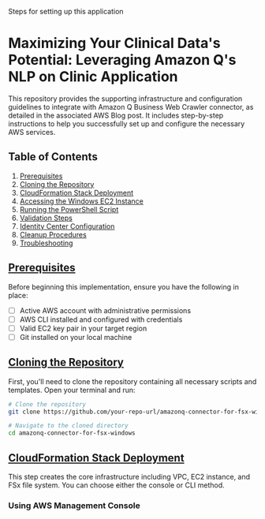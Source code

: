 Steps for setting up this application

# Maximizing Your Clinical Data's Potential: Leveraging Amazon Q's NLP on Clinic Application

This repository provides the supporting infrastructure and configuration guidelines to integrate with Amazon Q Business Web Crawler connector, as detailed in the associated AWS Blog post. It includes step-by-step instructions to help you successfully set up and configure the necessary AWS services.

## Table of Contents

1. [Prerequisites](#prerequisites)
2. [Cloning the Repository](#cloning-the-repository)
3. [CloudFormation Stack Deployment](#cloudformation-stack-deployment)
4. [Accessing the Windows EC2 Instance](#accessing-the-windows-ec2-instance)
5. [Running the PowerShell Script](#running-the-powershell-script)
6. [Validation Steps](#validation-steps)
7. [Identity Center Configuration](#identity-center-configuration)
8. [Cleanup Procedures](#cleanup-procedures)
9. [Troubleshooting](#troubleshooting)

## [Prerequisites](#prerequisites)

Before beginning this implementation, ensure you have the following in place:

- [ ] Active AWS account with administrative permissions
- [ ] AWS CLI installed and configured with credentials
- [ ] Valid EC2 key pair in your target region
- [ ] Git installed on your local machine

## [Cloning the Repository](cloningtherepository)

First, you'll need to clone the repository containing all necessary scripts and templates. Open your terminal and run:

```bash
# Clone the repository
git clone https://github.com/your-repo-url/amazonq-connector-for-fsx-windows.git

# Navigate to the cloned directory
cd amazonq-connector-for-fsx-windows
```

## [CloudFormation Stack Deployment](#cloudformation-stack-deployment)

This step creates the core infrastructure including VPC, EC2 instance, and FSx file system. You can choose either the console or CLI method.

### Using AWS Management Console
